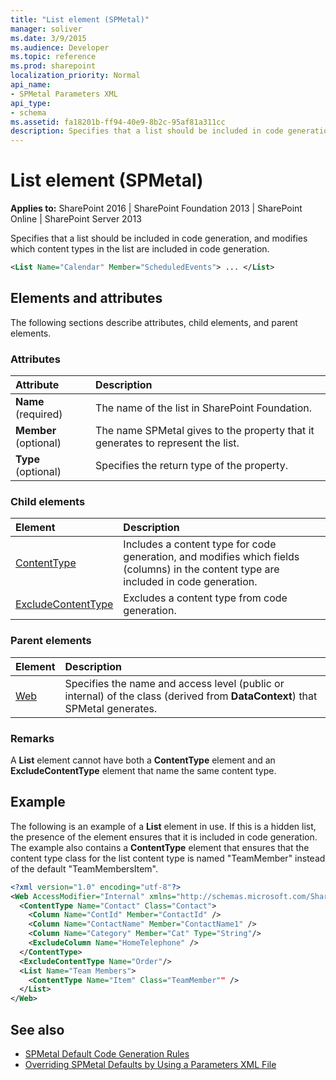 ```yaml
---
title: "List element (SPMetal)"
manager: soliver
ms.date: 3/9/2015
ms.audience: Developer
ms.topic: reference
ms.prod: sharepoint
localization_priority: Normal
api_name:
- SPMetal Parameters XML
api_type:
- schema
ms.assetid: fa18201b-ff94-40e9-8b2c-95af81a311cc
description: Specifies that a list should be included in code generation, and modifies which content types in the list are included in code generation.
---
```


# List element (SPMetal)

**Applies to:** SharePoint 2016 | SharePoint Foundation 2013 | SharePoint Online | SharePoint Server 2013
  
Specifies that a list should be included in code generation, and modifies which content types in the list are included in code generation.

```XML
<List Name="Calendar" Member="ScheduledEvents"> ... </List>
```

## Elements and attributes

The following sections describe attributes, child elements, and parent elements.

### Attributes

|**Attribute**|**Description**|
|:-----|:-----|
|**Name** (required)  <br/> |The name of the list in SharePoint Foundation.  <br/> |
|**Member** (optional)  <br/> |The name SPMetal gives to the property that it generates to represent the list.  <br/> |
|**Type** (optional)  <br/> |Specifies the return type of the property.  <br/> |
   
### Child elements

|**Element**|**Description**|
|:-----|:-----|
|[ContentType](contenttype-spmetal.md) <br/> |Includes a content type for code generation, and modifies which fields (columns) in the content type are included in code generation.  <br/> |
|[ExcludeContentType](excludecontenttype-spmetal.md) <br/> |Excludes a content type from code generation.  <br/> |
   
### Parent elements

|**Element**|**Description**|
|:-----|:-----|
|[Web](web-spmetal.md) <br/> |Specifies the name and access level (public or internal) of the class (derived from **DataContext**) that SPMetal generates.  <br/> |
   
### Remarks

A **List** element cannot have both a **ContentType** element and an **ExcludeContentType** element that name the same content type. 
  
## Example

The following is an example of a **List** element in use. If this is a hidden list, the presence of the element ensures that it is included in code generation. The example also contains a **ContentType** element that ensures that the content type class for the list content type is named "TeamMember" instead of the default "TeamMembersItem". 
  
```XML
<?xml version="1.0" encoding="utf-8"?>
<Web AccessModifier="Internal" xmlns="http://schemas.microsoft.com/SharePoint/2009/spmetal">
  <ContentType Name="Contact" Class="Contact">
    <Column Name="ContId" Member="ContactId" />
    <Column Name="ContactName" Member="ContactName1" />
    <Column Name="Category" Member="Cat" Type="String"/>
    <ExcludeColumn Name="HomeTelephone" />
  </ContentType>
  <ExcludeContentType Name="Order"/>
  <List Name="Team Members">
    <ContentType Name="Item" Class="TeamMember"" />
  </List>
</Web>

```

## See also

- [SPMetal Default Code Generation Rules](https://msdn.microsoft.com/library/873ac65e-425e-40f3-9ef6-753d3cda1436%28Office.15%29.aspx)  
- [Overriding SPMetal Defaults by Using a Parameters XML File](https://msdn.microsoft.com/library/209359b2-bd46-47b6-837d-3c0c2005cb19%28Office.15%29.aspx)
